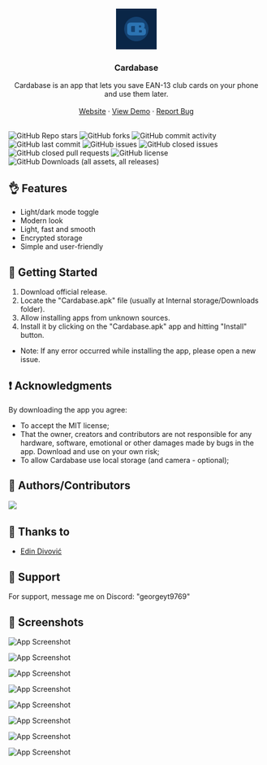 <a name="readme-top"></a>

<br />
<div align="center">
  <a href="https://github.com/github_username/repo_name">
    <img src="CB.png" alt="Logo" width="80" height="80">
  </a>

<h3 align="center">Cardabase</h3>

  <p align="center">
    Cardabase is an app that lets you save EAN-13 club cards on your phone and use them later.
    <br />
    <!-- <a href="https://github.com/github_username/repo_name"><strong>Explore the docs »</strong></a>
    <br /> -->
    <br />
    <a href="https://georgeyt9769.github.io/cardabase/">Website</a>
    ·
    <a href="https://georgeyt9769.github.io/cardabase/webapp/index.html">View Demo</a>
    ·
    <a href="https://github.com/GeorgeYT9769/cardabase-app/issues/new">Report Bug</a>
  </p>
</div>

<br />


<div>
  <img alt="GitHub Repo stars" src="https://img.shields.io/github/stars/GeorgeYT9769/cardabase-app?style=for-the-badge&label=Stars">
  <img alt="GitHub forks" src="https://img.shields.io/github/forks/GeorgeYT9769/cardabase-app?style=for-the-badge&label=Forks">
  <img alt="GitHub commit activity" src="https://img.shields.io/github/commit-activity/y/GeorgeYT9769/cardabase-app?style=for-the-badge&label=Commit Activity">
  <img alt="GitHub last commit" src="https://img.shields.io/github/last-commit/GeorgeYT9769/cardabase-app?style=for-the-badge&label=Last Commit">
  <img alt="GitHub issues" src="https://img.shields.io/github/issues/GeorgeYT9769/cardabase-app?style=for-the-badge&label=Issues Opened">
  <img alt="GitHub closed issues" src="https://img.shields.io/github/issues-closed/GeorgeYT9769/cardabase-app?style=for-the-badge&label=Issues Closed">
  <img alt="GitHub closed pull requests" src="https://img.shields.io/github/issues-pr-closed/GeorgeYT9769/cardabase-app?style=for-the-badge&label=Pull Requests">
  <img alt="GitHub license" src="https://img.shields.io/github/license/GeorgeYT9769/cardabase-app?style=for-the-badge&label=License">
  <img alt="GitHub Downloads (all assets, all releases)" src="https://img.shields.io/github/downloads/GeorgeYT9769/cardabase-app/total?style=for-the-badge&label=Downloads">
</div>



## 👌 Features

- Light/dark mode toggle
- Modern look
- Light, fast and smooth 
- Encrypted storage
- Simple and user-friendly

## 🔰 Getting Started

1. Download official release.
2. Locate the "Cardabase.apk" file (usually at Internal storage/Downloads folder).
3. Allow installing apps from unknown sources.
4. Install it by clicking on the "Cardabase.apk" app and hitting "Install" button.
- Note: If any error occurred while installing the app, please open a new issue.

## ❗ Acknowledgments

By downloading the app you agree:

- To accept the MIT license;
- That the owner, creators and contributors are not responsible for any hardware, software, emotional or other damages made by bugs in the app. Download and use on your own risk;
- To allow Cardabase use local storage (and camera - optional);

## 👨 Authors/Contributors

<a href="https://github.com/GeorgeYT9769/">
  <img src="https://contrib.rocks/image?repo=GeorgeYT9769/cardabase-app" />
</a>

## 🤝 Thanks to

- [Edin Divović](https://www.youtube.com/@NotEdin_)

## 🙌 Support

For support, message me on Discord: "georgeyt9769"


## 📸 Screenshots

![App Screenshot](https://github.com/GeorgeYT9769/cardabase-app/blob/main/mockups/app-mockup-ios-screenshot-5-cardabase-5.5-inch-1%20(Small).png?raw=true)

![App Screenshot](https://github.com/GeorgeYT9769/cardabase-app/blob/main/mockups/app-mockup-ios-screenshot-5-cardabase-5.5-inch-2%20(Small).png?raw=true)

![App Screenshot](https://github.com/GeorgeYT9769/cardabase-app/blob/main/mockups/app-mockup-ios-screenshot-5-cardabase-5.5-inch-3%20(Small).png?raw=true)

![App Screenshot](https://github.com/GeorgeYT9769/cardabase-app/blob/main/mockups/app-mockup-ios-screenshot-5-cardabase-5.5-inch-4%20(Small).png?raw=true)

![App Screenshot](https://github.com/GeorgeYT9769/cardabase-app/blob/main/mockups/app-mockup-ios-screenshot-5-cardabase-5.5-inch-5%20(Small).png?raw=true)

![App Screenshot](https://github.com/GeorgeYT9769/cardabase-app/blob/main/mockups/app-mockup-ios-screenshot-5-cardabase-5.5-inch-6%20(Small).png?raw=true)

![App Screenshot](https://github.com/GeorgeYT9769/cardabase-app/blob/main/mockups/app-mockup-ios-screenshot-5-cardabase-5.5-inch-7%20(Small).png?raw=true)

![App Screenshot](https://github.com/GeorgeYT9769/cardabase-app/blob/main/mockups/app-mockup-ios-screenshot-5-cardabase-5.5-inch-8%20(Small).png?raw=true)
